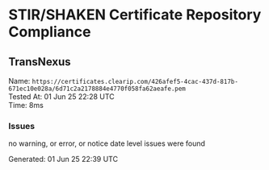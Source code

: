 # STIR/SHAKEN Certificate Repository Compliance

## TransNexus

Name: `https://certificates.clearip.com/426afef5-4cac-437d-817b-671ec10e028a/6d71c2a2178884e4770f058fa62aeafe.pem`\
Tested At: 01 Jun 25 22:28 UTC\
Time: 8ms

### Issues

no warning, or error, or notice date level issues were found

Generated: 01 Jun 25 22:39 UTC